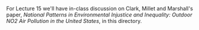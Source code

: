 For Lecture 15 we'll have in-class discussion on Clark, Millet and Marshall's paper, *National Patterns in Environmental Injustice and Inequality: Outdoor NO2 Air Pollution in the United States*, in this directory.  